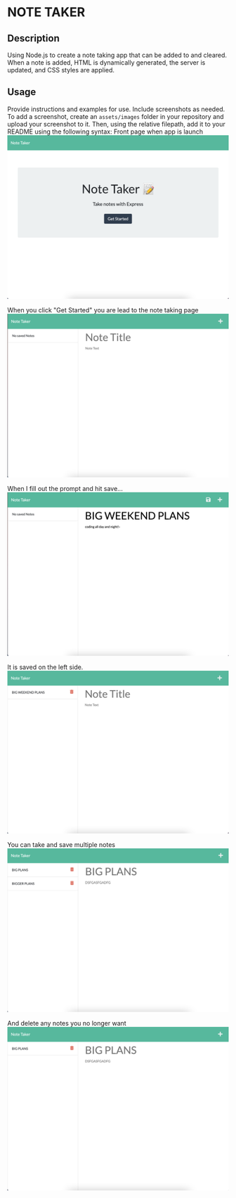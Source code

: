 # NOTE TAKER

## Description

Using Node.js to create a note taking app that can be added to and cleared.
When a note is added, HTML is dynamically generated, the server is updated, and CSS styles are applied.

## Usage

Provide instructions and examples for use. Include screenshots as needed.
To add a screenshot, create an `assets/images` folder in your repository and upload your screenshot to it. Then, using the relative filepath, add it to your README using the following syntax:
Front page when app is launch
![alt text](public/assets/images/img1.png)

When you click "Get Started" you are lead to the note taking page
![alt text](public/assets/images/img2.png)

When I fill out the prompt and hit save...
![alt text](public/assets/images/img3.png)

It is saved on the left side.
![alt text](public/assets/images/img4.png)

You can take and save multiple notes
![alt text](public/assets/images/img5.png)

And delete any notes you no longer want
![alt text](public/assets/images/img6.png)
